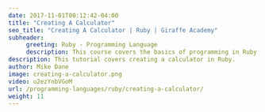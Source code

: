 ```yaml
---
date: 2017-11-01T00:12:42-04:00
title: "Creating A Calculator"
seo_title: "Creating A Calculator | Ruby | Giraffe Academy"
subheader:
     greeting: Ruby - Programming Language
     description: This course covers the basics of programming in Ruby. Work your way through the videos and we'll teach you everything you need to know to start your programming journey!
description: This tutorial covers creating a calculator in Ruby.
author: Mike Dane
image: creating-a-calculator.png
video: u2ezYnbVGoM
url: /programming-languages/ruby/creating-a-calculator/
weight: 11
---
```

